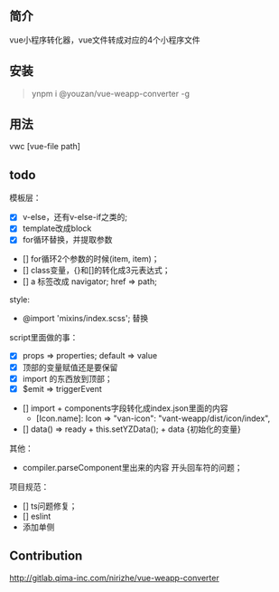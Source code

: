 ## 简介

vue小程序转化器，vue文件转成对应的4个小程序文件

## 安装

> ynpm i @youzan/vue-weapp-converter -g

## 用法

vwc [vue-file path]

## todo

模板层：
- [x] v-else，还有v-else-if之类的;
- [x] template改成block
- [x] for循环替换，并提取参数
- [] for循环2个参数的时候(item, item)；
- [] class变量，{}和[]的转化成3元表达式；
- [] a 标签改成 navigator; href => path;

style:
- @import 'mixins/index.scss'; 替换

script里面做的事：
- [x] props => properties; default => value
- [x] 顶部的变量赋值还是要保留
- [x] import 的东西放到顶部；
- [x] $emit => triggerEvent
- [] import + components字段转化成index.json里面的内容
  - [Icon.name]: Icon => "van-icon": "vant-weapp/dist/icon/index",
- [] data() => ready + this.setYZData(); + data {初始化的变量}

其他：
- compiler.parseComponent里出来的内容 开头回车符的问题；

项目规范：
- [] ts问题修复；
- [] eslint
- 添加单侧

## Contribution

http://gitlab.qima-inc.com/nirizhe/vue-weapp-converter
